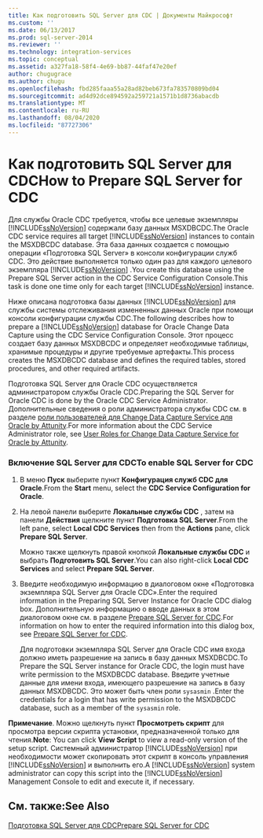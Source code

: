 ```yaml
---
title: Как подготовить SQL Server для CDC | Документы Майкрософт
ms.custom: ''
ms.date: 06/13/2017
ms.prod: sql-server-2014
ms.reviewer: ''
ms.technology: integration-services
ms.topic: conceptual
ms.assetid: a327fa18-58f4-4e69-bb87-44faf47e20ef
author: chugugrace
ms.author: chugu
ms.openlocfilehash: fbd285faaa55a28ad82beb673fa783570809bd04
ms.sourcegitcommit: ad4d92dce894592a259721a1571b1d8736abacdb
ms.translationtype: MT
ms.contentlocale: ru-RU
ms.lasthandoff: 08/04/2020
ms.locfileid: "87727306"
---
```

# <a name="how-to-prepare-sql-server-for-cdc"></a><span data-ttu-id="767e6-102">Как подготовить SQL Server для CDC</span><span class="sxs-lookup"><span data-stu-id="767e6-102">How to Prepare SQL Server for CDC</span></span>
  <span data-ttu-id="767e6-103">Для службы Oracle CDC требуется, чтобы все целевые экземпляры [!INCLUDE[ssNoVersion](../../includes/ssnoversion-md.md)] содержали базу данных MSXDBCDC.</span><span class="sxs-lookup"><span data-stu-id="767e6-103">The Oracle CDC service requires all target [!INCLUDE[ssNoVersion](../../includes/ssnoversion-md.md)] instances to contain the MSXDBCDC database.</span></span> <span data-ttu-id="767e6-104">Эта база данных создается с помощью операции «Подготовка SQL Server» в консоли конфигурации служб CDC. Это действие выполняется только один раз для каждого целевого экземпляра [!INCLUDE[ssNoVersion](../../includes/ssnoversion-md.md)] .</span><span class="sxs-lookup"><span data-stu-id="767e6-104">You create this database using the Prepare SQL Server action in the CDC Service Configuration Console.This task is done one time only for each target [!INCLUDE[ssNoVersion](../../includes/ssnoversion-md.md)] instance.</span></span>  
  
 <span data-ttu-id="767e6-105">Ниже описана подготовка базы данных [!INCLUDE[ssNoVersion](../../includes/ssnoversion-md.md)] для службы системы отслеживания измененных данных Oracle при помощи консоли конфигурации службы CDC.</span><span class="sxs-lookup"><span data-stu-id="767e6-105">The following describes how to prepare a [!INCLUDE[ssNoVersion](../../includes/ssnoversion-md.md)] database for Oracle Change Data Capture using the CDC Service Configuration Console.</span></span> <span data-ttu-id="767e6-106">Этот процесс создает базу данных MSXDBCDC и определяет необходимые таблицы, хранимые процедуры и другие требуемые артефакты.</span><span class="sxs-lookup"><span data-stu-id="767e6-106">This process creates the MSXDBCDC database and defines the required tables, stored procedures, and other required artifacts.</span></span>  
  
 <span data-ttu-id="767e6-107">Подготовка SQL Server для Oracle CDC осуществляется администратором службы Oracle CDC.</span><span class="sxs-lookup"><span data-stu-id="767e6-107">Preparing the SQL Server for Oracle CDC is done by the Oracle CDC Service Administrator.</span></span> <span data-ttu-id="767e6-108">Дополнительные сведения о роли администратора службы CDC см. в разделе [роли пользователей для Change Data Capture Service для Oracle by Attunity](user-roles.md).</span><span class="sxs-lookup"><span data-stu-id="767e6-108">For more information about the CDC Service Administrator role, see [User Roles for Change Data Capture Service for Oracle by Attunity](user-roles.md).</span></span>  
  
### <a name="to-enable-sql-server-for-cdc"></a><span data-ttu-id="767e6-109">Включение SQL Server для CDC</span><span class="sxs-lookup"><span data-stu-id="767e6-109">To enable SQL Server for CDC</span></span>  
  
1.  <span data-ttu-id="767e6-110">В меню **Пуск** выберите пункт **Конфигурация служб CDC для Oracle**.</span><span class="sxs-lookup"><span data-stu-id="767e6-110">From the **Start** menu, select the **CDC Service Configuration for Oracle**.</span></span>  
  
2.  <span data-ttu-id="767e6-111">На левой панели выберите **Локальные службы CDC** , затем на панели **Действия** щелкните пункт **Подготовка SQL Server**.</span><span class="sxs-lookup"><span data-stu-id="767e6-111">From the left pane, select **Local CDC Services** then from the **Actions** pane, click **Prepare SQL Server**.</span></span>  
  
     <span data-ttu-id="767e6-112">Можно также щелкнуть правой кнопкой **Локальные службы CDC** и выбрать **Подготовить SQL Server**.</span><span class="sxs-lookup"><span data-stu-id="767e6-112">You can also right-click **Local CDC Services** and select **Prepare SQL Server**.</span></span>  
  
3.  <span data-ttu-id="767e6-113">Введите необходимую информацию в диалоговом окне «Подготовка экземпляра SQL Server для Oracle CDC».</span><span class="sxs-lookup"><span data-stu-id="767e6-113">Enter the required information in the Preparing SQL Server Instance for Oracle CDC dialog box.</span></span> <span data-ttu-id="767e6-114">Дополнительную информацию о вводе данных в этом диалоговом окне см. в разделе [Prepare SQL Server for CDC](prepare-sql-server-for-cdc.md).</span><span class="sxs-lookup"><span data-stu-id="767e6-114">For information on how to enter the required information into this dialog box, see [Prepare SQL Server for CDC](prepare-sql-server-for-cdc.md).</span></span>  
  
     <span data-ttu-id="767e6-115">Для подготовки экземпляра SQL Server для Oracle CDC имя входа должно иметь разрешение на запись в базу данных MSXDBCDC.</span><span class="sxs-lookup"><span data-stu-id="767e6-115">To Prepare the SQL Server instance for Oracle CDC, the login must have write permission to the MSXDBCDC database.</span></span> <span data-ttu-id="767e6-116">Введите учетные данные для имени входа, имеющего разрешение на запись в базу данных MSXDBCDC. Это может быть член роли `sysasmin` .</span><span class="sxs-lookup"><span data-stu-id="767e6-116">Enter the credentials for a login that has write permission to the MSXDBCDC database, such as a member of the `sysasmin` role.</span></span>  
  
 <span data-ttu-id="767e6-117">**Примечание**. Можно щелкнуть пункт **Просмотреть скрипт** для просмотра версии скрипта установки, предназначенной только для чтения.</span><span class="sxs-lookup"><span data-stu-id="767e6-117">**Note**: You can click **View Script** to view a read-only version of the setup script.</span></span> <span data-ttu-id="767e6-118">Системный администратор [!INCLUDE[ssNoVersion](../../includes/ssnoversion-md.md)] при необходимости может скопировать этот скрипт в консоль управления [!INCLUDE[ssNoVersion](../../includes/ssnoversion-md.md)] и выполнить его.</span><span class="sxs-lookup"><span data-stu-id="767e6-118">A [!INCLUDE[ssNoVersion](../../includes/ssnoversion-md.md)] system administrator can copy this script into the [!INCLUDE[ssNoVersion](../../includes/ssnoversion-md.md)] Management Console to edit and execute it, if necessary.</span></span>  
  
## <a name="see-also"></a><span data-ttu-id="767e6-119">См. также:</span><span class="sxs-lookup"><span data-stu-id="767e6-119">See Also</span></span>  
 [<span data-ttu-id="767e6-120">Подготовка SQL Server для CDC</span><span class="sxs-lookup"><span data-stu-id="767e6-120">Prepare SQL Server for CDC</span></span>](prepare-sql-server-for-cdc.md)  
  
  

